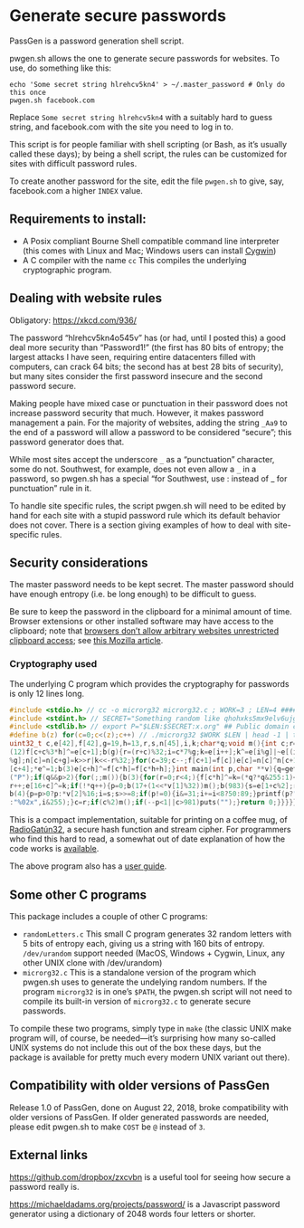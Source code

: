 # Generate secure passwords

PassGen is a password generation shell script.

pwgen.sh allows the one to generate secure passwords for websites. 
To use, do something like this:

```
echo 'Some secret string hlrehcv5kn4' > ~/.master_password # Only do this once
pwgen.sh facebook.com
```

Replace `Some secret string hlrehcv5kn4` with a suitably hard to guess
string, and facebook.com with the site you need to log in to.

This script is for people familiar with shell scripting (or Bash, as
it’s usually called these days); by being a shell script, the rules can
be customized for sites with difficult password rules.

To create another password for the site, edit the file `pwgen.sh`
to give, say, facebook.com a higher `INDEX` value.

## Requirements to install:

* A Posix compliant Bourne Shell compatible command line interpreter
  (this comes with Linux and Mac; Windows users can install 
   [Cygwin](https://cygwin.com))
* A C compiler with the name `cc`  This compiles the underlying
  cryptographic program.

## Dealing with website rules

Obligatory: https://xkcd.com/936/

The password “hlrehcv5kn4o545v” has (or had, until I posted this)
a good deal more security than “Password1!” (the first has 80 bits of
entropy; the largest attacks I have seen, requiring entire datacenters
filled with computers, can crack 64 bits; the second has at best 28 bits
of security), but many sites consider the first password insecure and
the second password secure.

Making people have mixed case or punctuation in their password does
not increase password security that much. However, it makes password
management a pain.  For the majority of websites, adding the string
`_Aa9` to the end of a password will allow a password to be considered
“secure”; this password generator does that.

While most sites accept the underscore `_` as a “punctuation”
character, some do not.  Southwest, for example, does not even allow a `_`
in a password, so pwgen.sh has a special “for Southwest, use : instead 
of _ for punctuation” rule in it.

To handle site specific rules, the script pwgen.sh will need to be
edited by hand for each site with a stupid password rule which 
its default behavior does not cover.  There is a section giving
examples of how to deal with site-specific rules.

## Security considerations

The master password needs to be kept secret.  The master password 
should have enough entropy (i.e. be long enough) to be difficult 
to guess.

Be sure to keep the password in the clipboard for a minimal amount
of time.  Browser extensions or other installed software may have
access to the clipboard; note that [browsers don’t allow arbitrary
websites unrestricted clipboard access](https://www.lucidchart.com/techblog/2014/12/02/definitive-guide-copying-pasting-javascript/); see [this
Mozilla article](http://kb.mozillazine.org/Granting_JavaScript_access_to_the_clipboard).

### Cryptography used

The underlying C program which provides the cryptography for passwords is
only 12 lines long.

```c
#include <stdio.h> // cc -o microrg32 microrg32.c ; WORK=3 ; LEN=4 #######
#include <stdint.h> // SECRET="Something random like qhohxks5mx9elv6ujgx3"
#include <stdlib.h> // export P="$LEN:$SECRET:x.org" ## Public domain code
#define b(z) for(c=0;c<(z);c++) // ./microrg32 $WORK $LEN | head -1 | tail
uint32_t c,e[42],f[42],g=19,h=13,r,s,n[45],i,k;char*q;void m(){int c;r=0;b
(12)f[c+c%3*h]^=e[c+1];b(g){r=(r+c)%32;i=c*7%g;k=e[i++];k^=e[i%g]|~e[(i+1)
%g];n[c]=n[c+g]=k>>r|k<<-r%32;}for(c=39;c--;f[c+1]=f[c])e[c]=n[c]^n[c+1]^n
[c+4];*e^=1;b(3)e[c+h]^=f[c*h]=f[c*h+h];}int main(int p,char **v){q=getenv
("P");if(q&&p>2){for(;;m()){b(3){for(r=0;r<4;){f[c*h]^=k=(*q?*q&255:1)<<8*
r++;e[16+c]^=k;if(!*q++){p=0;b(17+(1<<*v[1]%32))m();b(983){s=e[1+c%2];r=c;
b(4){p=p>0?p:*v[2]%16;i=s;s>>=8;if(p!=0){i&=31;i+=i<8?50:89;}printf(p?"%c"
:"%02x",i&255);}c=r;if(c%2)m();if(--p<1||c>981)puts("");}return 0;}}}}}}//
```

This is a compact implementation, suitable for printing on a coffee mug, of 
[RadioGatún32](http://radiogatun.noekeon.org/), a secure hash function and 
stream cipher.  For programmers who find this hard to read, a somewhat out
of date explanation of how the code works is 
[available](https://github.com/samboy/rg32hash/blob/master/C/nanorg32.md).

The above program also has a 
[user guide](https://github.com/samboy/passgen/blob/master/microrg32.md).

## Some other C programs

This package includes a couple of other C programs:

* `randomLetters.c`  This small C program generates 32 random letters
  with 5 bits of entropy each, giving us a string with 160 bits of
  entropy.  `/dev/urandom` support needed (MacOS, Windows + Cygwin, Linux,
  any other UNIX clone with /dev/urandom)
* `microrg32.c`  This is a standalone version of the program which pwgen.sh
  uses to generate the undelying random numbers.  If the program `microrg32`
  is in one’s `$PATH`, the pwgen.sh script will not need to compile its
  built-in version of `microrg32.c` to generate secure passwords.

To compile these two programs, simply type in `make` (the classic UNIX
make program will, of course, be needed—it’s surprising how many so-called
UNIX systems do not include this out of the box these days, but the package
is available for pretty much every modern UNIX variant out there).

## Compatibility with older versions of PassGen

Release 1.0 of PassGen, done on August 22, 2018, broke compatibility
with older versions of PassGen.  If older generated passwords are needed,
please edit pwgen.sh to make `COST` be `@` instead of `3`.

## External links

https://github.com/dropbox/zxcvbn is a useful tool for seeing how secure 
a password really is.

https://michaeldadams.org/projects/password/ is a Javascript password 
generator using a dictionary of 2048 words four letters or shorter. 
